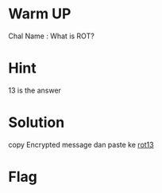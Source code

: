 # Warm UP
Chal Name : What is ROT?

# Hint
13 is the answer

# Solution
copy Encrypted message dan paste ke 
[rot13](https://rot13.com)

# Flag